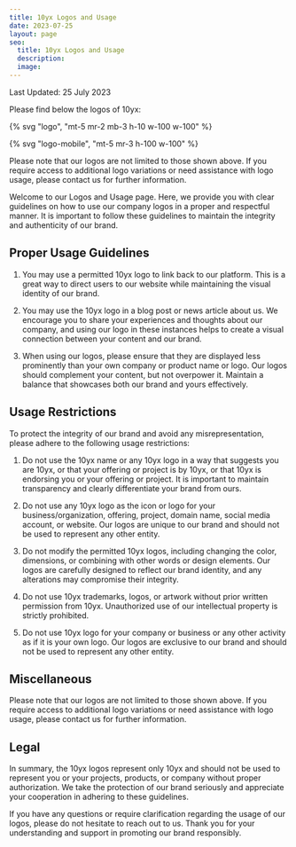 ```yaml
---
title: 10yx Logos and Usage
date: 2023-07-25
layout: page
seo:
  title: 10yx Logos and Usage
  description:
  image:
---
```


Last Updated: 25 July 2023

Please find below the logos of 10yx:

{% svg "logo", "mt-5 mr-2 mb-3 h-10 w-100 w-100" %}

{% svg "logo-mobile", "mt-5 mr-3 h-100 w-100" %}

Please note that our logos are not limited to those shown above. If you
require access to additional logo variations or need assistance with
logo usage, please contact us for further information.

Welcome to our Logos and Usage page. Here, we provide you with clear
guidelines on how to use our company logos in a proper and respectful
manner. It is important to follow these guidelines to maintain the
integrity and authenticity of our brand.

## Proper Usage Guidelines

1. You may use a permitted 10yx logo to link back to our platform. This
   is a great way to direct users to our website while maintaining the
   visual identity of our brand.

2. You may use the 10yx logo in a blog post or news article about us. We
   encourage you to share your experiences and thoughts about our
   company, and using our logo in these instances helps to create a
   visual connection between your content and our brand.

3. When using our logos, please ensure that they are displayed less
   prominently than your own company or product name or logo. Our logos
   should complement your content, but not overpower it. Maintain a
   balance that showcases both our brand and yours effectively.

## Usage Restrictions

To protect the integrity of our brand and avoid any misrepresentation,
please adhere to the following usage restrictions:

1. Do not use the 10yx name or any 10yx logo in a way that suggests you
   are 10yx, or that your offering or project is by 10yx, or that 10yx
   is endorsing you or your offering or project. It is important to
   maintain transparency and clearly differentiate your brand from ours.

2. Do not use any 10yx logo as the icon or logo for your
   business/organization, offering, project, domain name, social media
   account, or website. Our logos are unique to our brand and should not
   be used to represent any other entity.

3. Do not modify the permitted 10yx logos, including changing the color,
   dimensions, or combining with other words or design elements. Our
   logos are carefully designed to reflect our brand identity, and any
   alterations may compromise their integrity.

4. Do not use 10yx trademarks, logos, or artwork without prior written
   permission from 10yx. Unauthorized use of our intellectual property
   is strictly prohibited.

5. Do not use 10yx logo for your company or business or any other
   activity as if it is your own logo. Our logos are exclusive to our
   brand and should not be used to represent any other entity.

## Miscellaneous

Please note that our logos are not limited to those shown above. If you
require access to additional logo variations or need assistance with
logo usage, please contact us for further information.

## Legal

In summary, the 10yx logos represent only 10yx and should not be used to
represent you or your projects, products, or company without proper
authorization. We take the protection of our brand seriously and
appreciate your cooperation in adhering to these guidelines.

If you have any questions or require clarification regarding the usage
of our logos, please do not hesitate to reach out to us. Thank you for
your understanding and support in promoting our brand responsibly.
